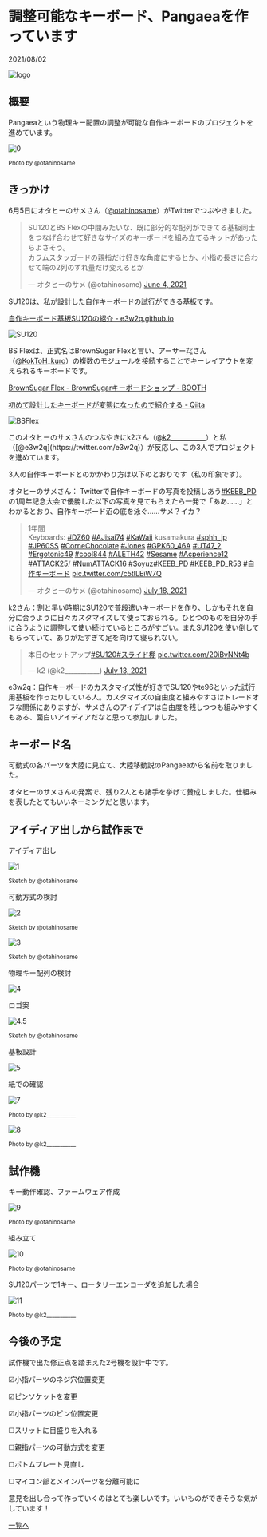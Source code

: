 # 調整可能なキーボード、Pangaeaを作っています

2021/08/02

![logo](logo.jpg)

## 概要

Pangaeaという物理キー配置の調整が可能な自作キーボードのプロジェクトを進めています。

![0](0.jpg)

<small>Photo by @otahinosame</small>

## きっかけ

6月5日にオタヒーのサメさん（[@otahinosame](https://twitter.com/otahinosame)）がTwitterでつぶやきました。

<blockquote class="twitter-tweet"><p lang="ja" dir="ltr">SU120とBS Flexの中間みたいな、既に部分的な配列ができてる基板同士をつなげ合わせて好きなサイズのキーボードを組み立てるキットがあったらよさそう。<br>カラムスタッガードの親指だけ好きな角度にするとか、小指の長さに合わせて端の2列のずれ量だけ変えるとか</p>&mdash; オタヒーのサメ (@otahinosame) <a href="https://twitter.com/otahinosame/status/1400957887719960577?ref_src=twsrc%5Etfw">June 4, 2021</a></blockquote> <script async src="https://platform.twitter.com/widgets.js" charset="utf-8"></script>
SU120は、私が設計した自作キーボードの試行ができる基板です。

[自作キーボード基板SU120の紹介 - e3w2q.github.io](https://e3w2q.github.io/9/)

![SU120](SU120.jpg)

BS Flexは、正式名はBrownSugar Flexと言い、アーサー㌠さん（[@KokToH_kuro](https://twitter.com/KokToH_kuro)）の複数のモジュールを接続することでキーレイアウトを変えられるキーボードです。

[BrownSugar Flex - BrownSugarキーボードショップ - BOOTH](https://brownsugar.booth.pm/items/2774693)

[初めて設計したキーボードが変態になったので紹介する - Qiita](https://qiita.com/koktoh/items/33bc10043a4e49e84ed8)

![BSFlex](BSFlex.png)

このオタヒーのサメさんのつぶやきにk2さん（[@k2\_\_\_\_\_\_\_\_\_\_\_](https://twitter.com/k2___________)）と私（[@e3w2q](https://twitter.com/e3w2q)）が反応し、この3人でプロジェクトを進めています。

3人の自作キーボードとのかかわり方は以下のとおりです（私の印象です）。

オタヒーのサメさん： Twitterで自作キーボードの写真を投稿しあう[#KEEB_PD](https://twitter.com/hashtag/KEEB_PD)の1周年記念大会で優勝した以下の写真を見てもらえたら一発で「ああ……」とわかるとおり、自作キーボード沼の底を泳ぐ……サメ？イカ？

<blockquote class="twitter-tweet"><p lang="in" dir="ltr">1年間<br>Keyboards: <a href="https://twitter.com/hashtag/DZ60?src=hash&amp;ref_src=twsrc%5Etfw">#DZ60</a> <a href="https://twitter.com/hashtag/AJisai74?src=hash&amp;ref_src=twsrc%5Etfw">#AJisai74</a> <a href="https://twitter.com/hashtag/KaWaii?src=hash&amp;ref_src=twsrc%5Etfw">#KaWaii</a> kusamakura <a href="https://twitter.com/hashtag/sphh_jp?src=hash&amp;ref_src=twsrc%5Etfw">#sphh_jp</a> <a href="https://twitter.com/hashtag/JP60SS?src=hash&amp;ref_src=twsrc%5Etfw">#JP60SS</a> <a href="https://twitter.com/hashtag/CorneChocolate?src=hash&amp;ref_src=twsrc%5Etfw">#CorneChocolate</a> <a href="https://twitter.com/hashtag/Jones?src=hash&amp;ref_src=twsrc%5Etfw">#Jones</a> <a href="https://twitter.com/hashtag/GPK60_46A?src=hash&amp;ref_src=twsrc%5Etfw">#GPK60_46A</a> <a href="https://twitter.com/hashtag/UT47_2?src=hash&amp;ref_src=twsrc%5Etfw">#UT47_2</a> <a href="https://twitter.com/hashtag/Ergotonic49?src=hash&amp;ref_src=twsrc%5Etfw">#Ergotonic49</a> <a href="https://twitter.com/hashtag/cool844?src=hash&amp;ref_src=twsrc%5Etfw">#cool844</a> <a href="https://twitter.com/hashtag/ALETH42?src=hash&amp;ref_src=twsrc%5Etfw">#ALETH42</a> <a href="https://twitter.com/hashtag/Sesame?src=hash&amp;ref_src=twsrc%5Etfw">#Sesame</a> <a href="https://twitter.com/hashtag/Acperience12?src=hash&amp;ref_src=twsrc%5Etfw">#Acperience12</a> <a href="https://twitter.com/hashtag/ATTACK25?src=hash&amp;ref_src=twsrc%5Etfw">#ATTACK25</a>/ <a href="https://twitter.com/hashtag/NumATTACK16?src=hash&amp;ref_src=twsrc%5Etfw">#NumATTACK16</a> <a href="https://twitter.com/hashtag/Soyuz?src=hash&amp;ref_src=twsrc%5Etfw">#Soyuz</a><a href="https://twitter.com/hashtag/KEEB_PD?src=hash&amp;ref_src=twsrc%5Etfw">#KEEB_PD</a> <a href="https://twitter.com/hashtag/KEEB_PD_R53?src=hash&amp;ref_src=twsrc%5Etfw">#KEEB_PD_R53</a> <a href="https://twitter.com/hashtag/%E8%87%AA%E4%BD%9C%E3%82%AD%E3%83%BC%E3%83%9C%E3%83%BC%E3%83%89?src=hash&amp;ref_src=twsrc%5Etfw">#自作キーボード</a> <a href="https://t.co/c5tILEiW7Q">pic.twitter.com/c5tILEiW7Q</a></p>&mdash; オタヒーのサメ (@otahinosame) <a href="https://twitter.com/otahinosame/status/1416699268572729348?ref_src=twsrc%5Etfw">July 18, 2021</a></blockquote> <script async src="https://platform.twitter.com/widgets.js" charset="utf-8"></script>
k2さん：割と早い時期にSU120で普段遣いキーボードを作り、しかもそれを自分に合うように日々カスタマイズして使っておられる。ひとつのものを自分の手に合うように調整して使い続けているところがすごい。またSU120を使い倒してもらっていて、ありがたすぎて足を向けて寝られない。

<blockquote class="twitter-tweet"><p lang="ja" dir="ltr">本日のセットアップ<a href="https://twitter.com/hashtag/SU120?src=hash&amp;ref_src=twsrc%5Etfw">#SU120</a><a href="https://twitter.com/hashtag/%E3%82%B9%E3%83%A9%E3%82%A4%E3%83%89%E6%A3%9A?src=hash&amp;ref_src=twsrc%5Etfw">#スライド棚</a> <a href="https://t.co/20iByNNt4b">pic.twitter.com/20iByNNt4b</a></p>&mdash; k2 (@k2___________) <a href="https://twitter.com/k2___________/status/1414841361325445120?ref_src=twsrc%5Etfw">July 13, 2021</a></blockquote> <script async src="https://platform.twitter.com/widgets.js" charset="utf-8"></script>
e3w2q：自作キーボードのカスタマイズ性が好きでSU120やte96といった試行用基板を作ったりしている人。カスタマイズの自由度と組みやすさはトレードオフな関係にありますが、サメさんのアイデイアは自由度を残しつつも組みやすくもある、面白いアイディアだなと思って参加しました。

## キーボード名

可動式の各パーツを大陸に見立て、大陸移動説のPangaeaから名前を取りました。

オタヒーのサメさんの発案で、残り2人とも諸手を挙げて賛成しました。仕組みを表したとてもいいネーミングだと思います。

## アイディア出しから試作まで

アイディア出し

![1](1b.jpg)

<small>Sketch by @otahinosame</small>

可動方式の検討

![2](2b.jpg)

<small>Sketch by @otahinosame</small>

![3](3b.jpg)

<small>Sketch by @otahinosame</small>

物理キー配列の検討

![4](4.png)

ロゴ案

![4.5](4.5.jpg)

<small>Sketch by @otahinosame</small>

基板設計

![5](5.png)

紙での確認

![7](7.jpg)

<small>Photo by @k2\_\_\_\_\_\_\_\_\_\_\_</small>

![8](8.jpg)

<small>Photo by @k2\_\_\_\_\_\_\_\_\_\_\_</small>

## 試作機

キー動作確認、ファームウェア作成

![9](9.jpg)

<small>Photo by @otahinosame</small>

組み立て

![10](10.jpg)

<small>Photo by @otahinosame</small>

SU120パーツで1キー、ロータリーエンコーダを追加した場合

![11](11.jpg)

<small>Photo by @k2\_\_\_\_\_\_\_\_\_\_\_</small>

## 今後の予定

試作機で出た修正点を踏まえた2号機を設計中です。

☑小指パーツのネジ穴位置変更

☑ピンソケットを変更

☑小指パーツのピン位置変更

☐スリットに目盛りを入れる

☐親指パーツの可動方式を変更

☐ボトムプレート見直し

☐マイコン部とメインパーツを分離可能に

意見を出し合って作っていくのはとても楽しいです。いいものができそうな気がしています！

[一覧へ](../)
